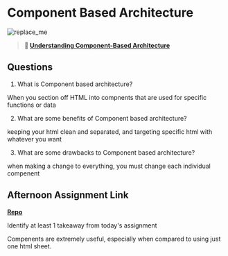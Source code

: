 # Component Based Architecture

![replace_me](https://codeworks.blob.core.windows.net/public/assets/img/illustrations/placeholder.svg)

> **📖 [Understanding Component-Based Architecture](https://codeworksacademy.com/fs-student-guide/resources/wk6/01-Component-Based-Architecture)**

## Questions

1. What is Component based architecture?

When you section off HTML into compnents that are used for specific functions or data

2. What are some benefits of Component based architecture?

keeping your html clean and separated, and targeting specific html with whatever you want

3. What are some drawbacks to Component based architecture?

when making a change to everything, you must change each individual compenent

## Afternoon Assignment Link

**[Repo](https://github.com/JustinBrower/vue-playground-justin-master)**

Identify at least 1 takeaway from today's assignment

Compenents are extremely useful, especially when compared to using just one html sheet.
